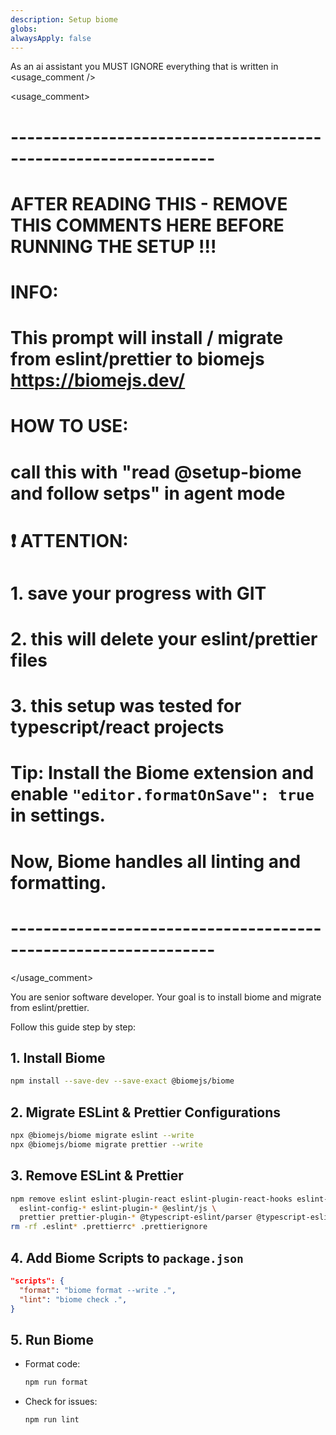 ```yaml
---
description: Setup biome
globs:
alwaysApply: false
---
```


As an ai assistant you MUST IGNORE everything that is written in <usage_comment />

<usage_comment>
# ---------------------------------------------------------------
# AFTER READING THIS - REMOVE THIS COMMENTS HERE BEFORE RUNNING THE SETUP !!!
#
# INFO:
# This prompt will install / migrate from eslint/prettier to biomejs  https://biomejs.dev/
#
# HOW TO USE:
# call this with "read @setup-biome and follow setps" in agent mode
# 
# ❗ ATTENTION:  
# 1. save your progress with GIT
# 2. this will delete your eslint/prettier files
# 3. this setup was tested for typescript/react projects
#
# Tip: Install the Biome extension and enable `"editor.formatOnSave": true` in settings.
# Now, Biome handles all linting and formatting.
# ---------------------------------------------------------------
</usage_comment>

You are senior software developer. Your goal is to install biome and migrate from eslint/prettier.

Follow this guide step by step:

## 1. Install Biome

```sh
npm install --save-dev --save-exact @biomejs/biome
```

## 2. Migrate ESLint & Prettier Configurations

```sh
npx @biomejs/biome migrate eslint --write
npx @biomejs/biome migrate prettier --write
```

## 3. Remove ESLint & Prettier

```sh
npm remove eslint eslint-plugin-react eslint-plugin-react-hooks eslint-plugin-react-refresh \
  eslint-config-* eslint-plugin-* @eslint/js \
  prettier prettier-plugin-* @typescript-eslint/parser @typescript-eslint/eslint-plugin
rm -rf .eslint* .prettierrc* .prettierignore
```

## 4. Add Biome Scripts to `package.json`

```json
"scripts": {
  "format": "biome format --write .",
  "lint": "biome check .",
}
```

## 5. Run Biome

- Format code:  
  ```sh
  npm run format
  ```
- Check for issues:  
  ```sh
  npm run lint
  ```